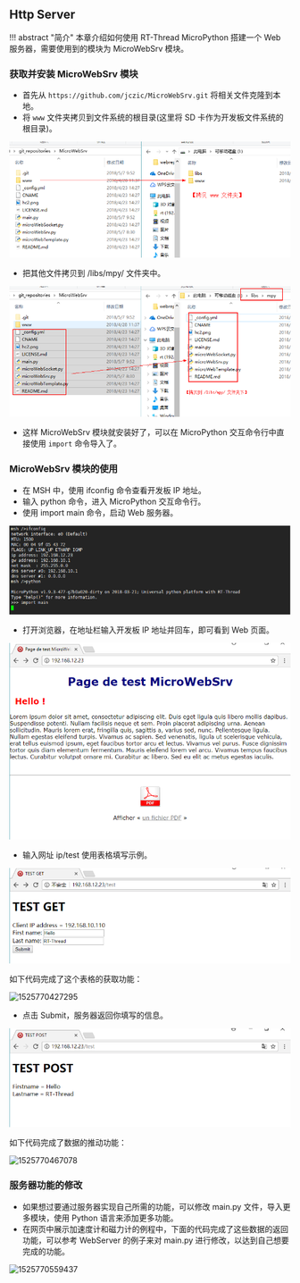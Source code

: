 ## Http Server

!!! abstract "简介"
    本章介绍如何使用 RT-Thread MicroPython 搭建一个 Web 服务器，需要使用到的模块为 MicroWebSrv 模块。

### 获取并安装 MicroWebSrv 模块 
- 首先从 `https://github.com/jczic/MicroWebSrv.git` 将相关文件克隆到本地。
- 将 `www` 文件夹拷贝到文件系统的根目录(这里将 SD 卡作为开发板文件系统的根目录)。

![1525674983856](../figures/copy_www_dir.png)

- 把其他文件拷贝到 /libs/mpy/ 文件夹中。

![1525675205931](../figures/copy_webser_othres_dir.png)

- 这样 MicroWebSrv 模块就安装好了，可以在 MicroPython 交互命令行中直接使用 `import` 命令导入了。

### MicroWebSrv 模块的使用

- 在 MSH 中，使用 ifconfig 命令查看开发板 IP 地址。
- 输入 python 命令，进入 MicroPython 交互命令行。
- 使用 import main 命令，启动 Web 服务器。

![1525659036361](../figures/import_start.png)

- 打开浏览器，在地址栏输入开发板 IP 地址并回车，即可看到 Web 页面。

![1525659139123](../figures/open_web_page.png)

- 输入网址 ip/test 使用表格填写示例。

![1525659204069](../figures/use_test_func.png)

如下代码完成了这个表格的获取功能：

![1525770427295](assets/1525770427295.png)

- 点击 Submit，服务器返回你填写的信息。

![1525659232565](../figures/use_submit.png)

如下代码完成了数据的推动功能：

![1525770467078](assets/1525770467078.png)

### 服务器功能的修改

- 如果想过要通过服务器实现自己所需的功能，可以修改 main.py 文件，导入更多模块，使用 Python 语言来添加更多功能。
- 在网页中展示加速度计和磁力计的例程中，下面的代码完成了这些数据的返回功能，可以参考 WebServer 的例子来对 main.py 进行修改，以达到自己想要完成的功能。

![1525770559437](assets/1525770559437.png)